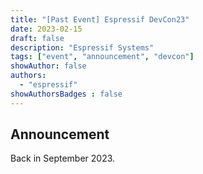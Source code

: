 ```yaml
---
title: "[Past Event] Espressif DevCon23"
date: 2023-02-15
draft: false
description: "Espressif Systems"
tags: ["event", "announcement", "devcon"]
showAuthor: false
authors:
  - "espressif"
showAuthorsBadges : false
---
```


## Announcement

Back in September 2023.
